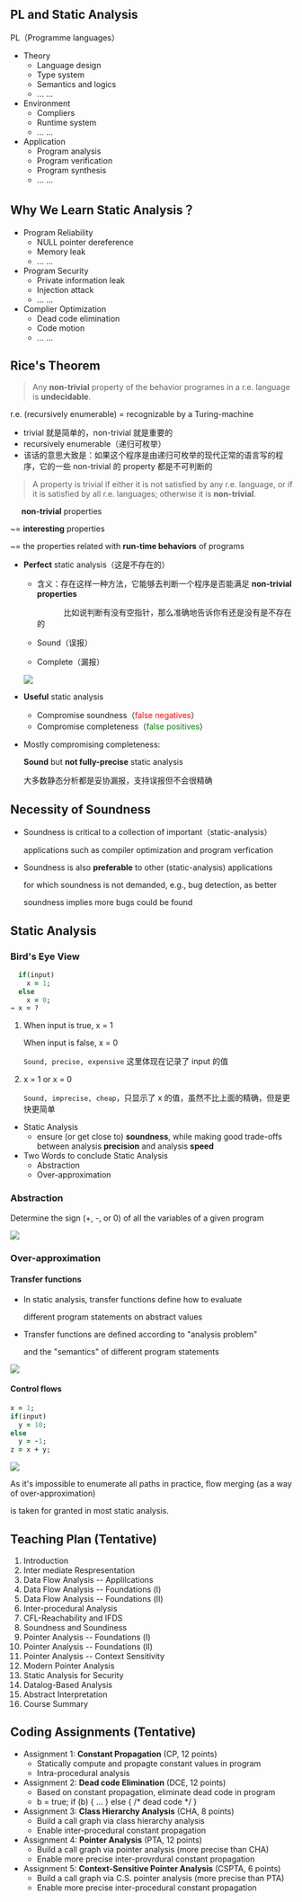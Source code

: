 ## PL and Static Analysis

PL（Programme languages）

- Theory
    - Language design
    - Type system
    - Semantics and logics
    - ... ...
- Environment
    - Compliers
    - Runtime system
    - ... ...
- Application
    - Program analysis
    - Program verification
    - Program synthesis
    - ... ...

## Why We Learn Static Analysis？

- Program Reliability
    - NULL pointer dereference
    - Memory leak
    - ... ...
- Program Security
    - Private information leak
    - Injection attack
    - ... ...
- Complier Optimization
    - Dead code elimination
    - Code motion
    - ... ...

## Rice's Theorem

> Any **non-trivial** property of the behavior programes in a r.e. language is **undecidable**.

r.e. (recursively enumerable) = recognizable by a Turing-machine

- trivial 就是简单的，non-trivial 就是重要的
- recursively enumerable（递归可枚举）
- 该话的意思大致是：如果这个程序是由递归可枚举的现代正常的语言写的程序，它的一些 non-trivial 的 property 都是不可判断的



> A property is trivial if either it is not satisfied by any r.e. language, or if it is satisfied by all r.e. languages; otherwise it is **non-trivial**.

&nbsp;&nbsp;&nbsp;&nbsp;&nbsp;**non-trivial** properties

~= **interesting** properties

~= the properties related with **run-time behaviors** of programs

- **Perfect** static analysis（这是不存在的）

    - 含义：存在这样一种方法，它能够去判断一个程序是否能满足 **non-trivial properties**

        &nbsp;&nbsp;&nbsp;&nbsp;&nbsp;&nbsp;&nbsp;&nbsp;&nbsp;&nbsp;&nbsp;&nbsp;比如说判断有没有空指针，那么准确地告诉你有还是没有是不存在的

    - Sound（误报）
    - Complete（漏报）

    <img src="img/Introduction-1.png" />

- **Useful** static analysis

    - Compromise soundness（<font color='red'>false negatives</font>）
    - Compromise completeness（<font color='green'>false positives</font>）

- Mostly compromising completeness:

    **Sound** but **not fully-precise** static analysis

    大多数静态分析都是妥协漏报，支持误报但不会很精确

## Necessity of Soundness

- Soundness is critical to a collection of important（static-analysis）

    applications such as compiler optimization and program verfication

- Soundness is also **preferable** to other (static-analysis) applications

    for which soundness is not demanded, e.g., bug detection, as better

    soundness implies more bugs could be found

## Static Analysis

### Bird's Eye View

```ruby
  if(input)
    x = 1;
  else
    x = 0;
→ x = ?
```

1. When input is true, x = 1

    When input is false, x = 0

    `Sound, precise, expensive` 这里体现在记录了 input 的值

2. x = 1 or x = 0

    `Sound, imprecise, cheap`，只显示了 x 的值，虽然不比上面的精确，但是更快更简单

- Static Analysis
    - ensure (or get close to) **soundness**, while making good trade-offs between analysis **precision** and analysis **speed**
- Two Words to conclude Static Analysis
    - Abstraction
    - Over-approximation

### Abstraction

Determine the sign (+, -, or 0) of all the variables of a given program

<img src="img/Introduction-2.png" />

### Over-approximation

#### Transfer functions

- In static analysis, transfer functions define how to evaluate

    different program statements on abstract values

- Transfer functions are defined according to "analysis problem"

    and the "semantics" of different program statements

<img src="img/Introduction-3.png" />

#### Control flows

```ruby
x = 1;
if(input)
  y = 10;
else
  y = -1;
z = x + y;
```

<img src="img/Introduction-4.png" />

As it's impossible to enumerate all paths in practice, flow merging (as a way of over-approximation)

is taken for granted in most static analysis.

## Teaching Plan (Tentative)

1. Introduction
2. Inter mediate Respresentation
3. Data Flow Analysis -- Applilcations
4. Data Flow Analysis -- Foundations (Ⅰ)
5. Data Flow Analysis -- Foundations (Ⅱ)
6. Inter-procedural Analysis
7. CFL-Reachability and IFDS
8. Soundness and Soundiness
9. Pointer Analysis -- Foundations (Ⅰ)
10. Pointer Analysis -- Foundations (Ⅱ)
11. Pointer Analysis -- Context Sensitivity
12. Modern Pointer Analysis
13. Static Analysis for Security
14. Datalog-Based Analysis
15. Abstract Interpretation
16. Course Summary

## Coding Assignments (Tentative)

- Assignment 1: **Constant Propagation** (CP, 12 points)
    - Statically compute and propagte constant values in program
    - Intra-procedural analysis
- Assignment 2: **Dead code Elimination**  (DCE, 12 points)
    - Based on constant propagation, eliminate dead code in program
    - b = true; if (b) { ... } else { /* dead code */ }
- Assignment 3: **Class Hierarchy Analysis** (CHA, 8 points)
    - Build a call graph via class hierarchy analysis
    - Enable inter-procedural constant propagation
- Assignment 4: **Pointer Analysis** (PTA, 12 points)
    - Build a call graph via pointer analysis (more precise than CHA)
    - Enable more precise inter-provrdural constant propagation
- Assignment 5: **Context-Sensitive Pointer Analysis** (CSPTA, 6 points)
    - Build a call graph via C.S. pointer analysis (more precise than PTA)
    - Enable more precise inter-procedural constant propagation
